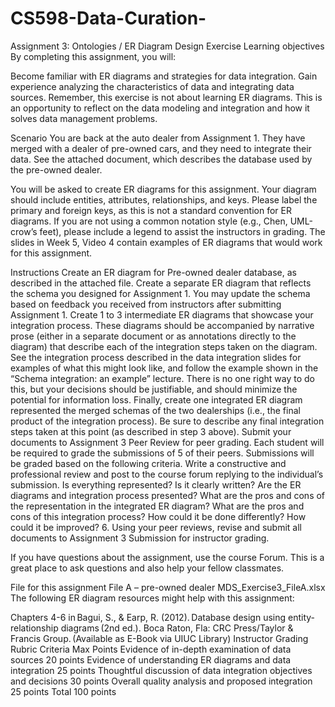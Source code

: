 # CS598-Data-Curation-
Assignment 3: Ontologies / ER Diagram Design Exercise
Learning objectives
By completing this assignment, you will:

Become familiar with ER diagrams and strategies for data integration.
Gain experience analyzing the characteristics of data and integrating data sources.
Remember, this exercise is not about learning ER diagrams. This is an opportunity to reflect on the data modeling and integration and how it solves data management problems.

Scenario
You are back at the auto dealer from Assignment 1. They have merged with a dealer of pre-owned cars, and they need to integrate their data. See the attached document, which describes the database used by the pre-owned dealer.

You will be asked to create ER diagrams for this assignment. Your diagram should include entities, attributes, relationships, and keys. Please label the primary and foreign keys, as this is not a standard convention for ER diagrams. If you are not using a common notation style (e.g., Chen, UML-crow’s feet), please include a legend to assist the instructors in grading. The slides in Week 5, Video 4 contain examples of ER diagrams that would work for this assignment.

Instructions
Create an ER diagram for Pre-owned dealer database, as described in the attached file.
Create a separate ER diagram that reflects the schema you designed for Assignment 1. You may update the schema based on feedback you received from instructors after submitting Assignment 1.
Create 1 to 3 intermediate ER diagrams that showcase your integration process. These diagrams should be accompanied by narrative prose (either in a separate document or as annotations directly to the diagram) that describe each of the integration steps taken on the diagram. See the integration process described in the data integration slides for examples of what this might look like, and follow the example shown in the “Schema integration: an example” lecture. There is no one right way to do this, but your decisions should be justifiable, and should minimize the potential for information loss.
Finally, create one integrated ER diagram represented the merged schemas of the two dealerships (i.e., the final product of the integration process). Be sure to describe any final integration steps taken at this point (as described in step 3 above).
Submit your documents to Assignment 3 Peer Review for peer grading. Each student will be required to grade the submissions of 5 of their peers. Submissions will be graded based on the following criteria. Write a constructive and professional review and post to the course forum replying to the individual’s submission.
Is everything represented?
Is it clearly written? Are the ER diagrams and integration process presented?
What are the pros and cons of the representation in the integrated ER diagram?
What are the pros and cons of this integration process?
How could it be done differently? How could it be improved?
6. Using your peer reviews, revise and submit all documents to Assignment 3 Submission for instructor grading.

If you have questions about the assignment, use the course Forum. This is a great place to ask questions and also help your fellow classmates.

File for this assignment
File A – pre-owned dealer
MDS_Exercise3_FileA.xlsx
The following ER diagram resources might help with this assignment:

Chapters 4-6 in Bagui, S., & Earp, R. (2012). Database design using entity-relationship diagrams (2nd ed.). Boca Raton, Fla: CRC Press/Taylor & Francis Group. (Available as E-Book via UIUC Library)
Instructor Grading Rubric
Criteria	Max Points
Evidence of in-depth examination of data sources	20 points
Evidence of understanding ER diagrams and data integration	25 points
Thoughtful discussion of data integration objectives and decisions	30 points
Overall quality analysis and proposed integration	25 points
Total	100 points
